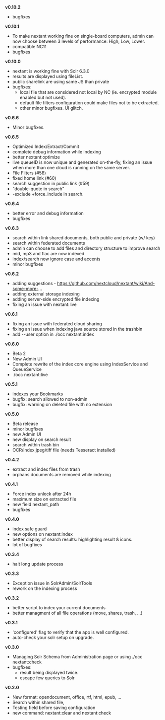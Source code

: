 
**v0.10.2**
- bugfixes


**v0.10.1**
- To make nextant working fine on single-board computers, admin can now choose between 3 levels of performance: High, Low, Lower.
- compatible NC11
- bugfixes


**v0.10.0**
- nextant is working fine with Solr 6.3.0
- results are displayed using fileList.
- public sharelink are using same JS than private
- bugfixes:
  * local file that are considered not local by NC (ie. encrypted module enabled but not used).
  * default file filters configuration could make files not to be extracted.
  * other minor bugfixes. UI glitch.


**v0.6.6**
- Minor bugfixes.


**v0.6.5**
- Optimized Index/Extract/Commit
- complete debug information while indexing
- better nextant:optimize
- live queueID is now unique and generated on-the-fly, fixing an issue when more than one cloud is running on the same server.
- File Filters (#58)
- fixed home link (#60)
- search suggestion in public link (#59)
- "double-quote in search"
- -exclude +force_include in search.


**v0.6.4**
- better error and debug information
- bugfixes
 

**v0.6.3**
- search within link shared documents, both public and private (w/ key)
- search within federated documents
- admin can choose to add files and directory structure to improve search
- mid, mp3 and flac are now indexed.
- index/search now ignore case and accents
- minor bugfixes


**v0.6.2**
- adding suggestions - https://github.com/nextcloud/nextant/wiki/And-some-more-...
- adding external storage indexing
- adding server-side encrypted file indexing
- fixing an issue with nextant:live


**v0.6.1**
- fixing an issue with federated cloud sharing
- fixing an issue when indexing java source stored in the trashbin
- add --user option in ./occ nextant:index


**v0.6.0**
- Beta 2
- New Admin UI
- Complete rewrite of the index core engine using IndexService and QueueService
- ./occ nextant:live


**v0.5.1**
- indexes your Bookmarks
- bugfix: search allowed to non-admin
- bugfix: warning on deleted file with no extension
 
 
**v0.5.0**
- Beta release
- minor bugfixes
- new Admin UI
- new display on search result
- search within trash bin
- OCR/index jpeg/tiff file (needs Tesseract installed)


**v0.4.2**
- extract and index files from trash
- orphans documents are removed while indexing


**v0.4.1**
- Force index unlock after 24h
- maximum size on extracted file
- new field nextant_path
- bugfixes


**v0.4.0**
- index safe guard
- new options on nextant:index
- better display of search results: highlighting result & icons.
- lot of bugfixes


**v0.3.4**
* halt long update process


**v0.3.3**
* Exception issue in SolrAdmin/SolrTools
* rework on the indexing process


**v0.3.2**
* better script to index your current documents
* better managment of all file operations (move, shares, trash, ...)


**v0.3.1**
* 'configured' flag to verify that the app is well configured.
* auto-check your solr setup on upgrade.


**v0.3.0**
* Managing Solr Schema from Administration page or using ./occ nextant:check 
* bugfixes:
  - result being displayed twice.
  - escape few queries to Solr


**v0.2.0**
* New format: opendocument, office, rtf, html, epub, ...
* Search within shared file,
* Testing field before saving configuration
* new command: nextant:clear and nextant:check

